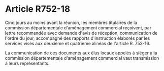 # Article R752-18

Cinq jours au moins avant la réunion, les membres titulaires de la commission départementale d'aménagement commercial reçoivent, par lettre recommandée avec demande d'avis de réception, communication de l'ordre du jour, accompagné des rapports d'instruction élaborés par les services visés aux deuxième et quatrième alinéas de l'article R. 752-16.

La communication de ces documents aux élus locaux appelés à siéger à la commission départementale d'aménagement commercial vaut transmission à leurs représentants.
